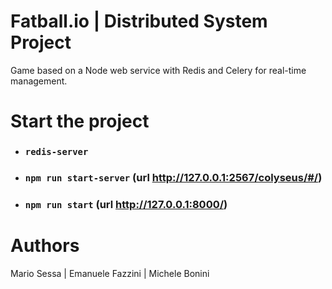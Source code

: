 # Fatball.io | Distributed System Project
Game based on a Node web service with Redis and Celery for real-time management. 


# Start the project

- ### `redis-server`
- ### `npm run start-server` (url http://127.0.0.1:2567/colyseus/#/)
- ### `npm run start` (url http://127.0.0.1:8000/)

# Authors

Mario Sessa | Emanuele Fazzini | Michele Bonini

